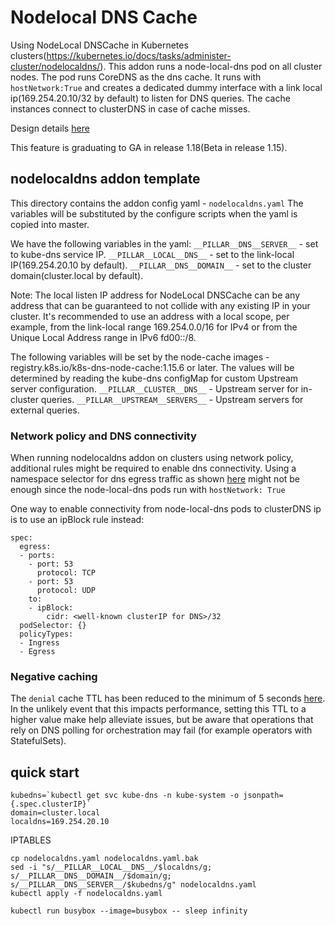 # Nodelocal DNS Cache

Using NodeLocal DNSCache in Kubernetes clusters(https://kubernetes.io/docs/tasks/administer-cluster/nodelocaldns/).
This addon runs a node-local-dns pod on all cluster nodes. The pod runs CoreDNS as the dns cache. It runs with
`hostNetwork:True` and creates a dedicated dummy interface with a link local ip(169.254.20.10/32 by default) to listen
for DNS queries. The cache instances connect to clusterDNS in case of cache misses.

Design
details [here](https://github.com/kubernetes/enhancements/blob/master/keps/sig-network/1024-nodelocal-cache-dns/README.md)

This feature is graduating to GA in release 1.18(Beta in release 1.15).

## nodelocaldns addon template

This directory contains the addon config yaml - `nodelocaldns.yaml`
The variables will be substituted by the configure scripts when the yaml is copied into master.

We have the following variables in the yaml:
`__PILLAR__DNS__SERVER__` - set to kube-dns service IP.
`__PILLAR__LOCAL__DNS__`  - set to the link-local IP(169.254.20.10 by default).
`__PILLAR__DNS__DOMAIN__` - set to the cluster domain(cluster.local by default).

Note: The local listen IP address for NodeLocal DNSCache can be any address that can be guaranteed to not collide with
any existing IP in your cluster. It's recommended to use an address with a local scope, per example, from the link-local
range 169.254.0.0/16 for IPv4 or from the Unique Local Address range in IPv6 fd00::/8.

The following variables will be set by the node-cache images - registry.k8s.io/k8s-dns-node-cache:1.15.6 or later.
The values will be determined by reading the kube-dns configMap for custom
Upstream server configuration.
`__PILLAR__CLUSTER__DNS__` - Upstream server for in-cluster queries.
`__PILLAR__UPSTREAM__SERVERS__` - Upstream servers for external queries.

### Network policy and DNS connectivity

When running nodelocaldns addon on clusters using network policy, additional rules might be required to enable dns
connectivity.
Using a namespace selector for dns egress traffic as
shown [here](https://docs.projectcalico.org/security/tutorials/kubernetes-policy-advanced)
might not be enough since the node-local-dns pods run with `hostNetwork: True`

One way to enable connectivity from node-local-dns pods to clusterDNS ip is to use an ipBlock rule instead:

```
spec:
  egress:
  - ports:
    - port: 53
      protocol: TCP
    - port: 53
      protocol: UDP
    to:
    - ipBlock:
        cidr: <well-known clusterIP for DNS>/32
  podSelector: {}
  policyTypes:
  - Ingress
  - Egress
```

### Negative caching

The `denial` cache TTL has been reduced to the minimum of 5
seconds [here](https://github.com/kubernetes/kubernetes/blob/a38ed2c5ceedf682cbc19442aac5224ae6e10eaa/cluster/addons/dns/nodelocaldns/nodelocaldns.yaml#L61).
In the unlikely event that this impacts performance, setting this TTL to a higher value make help alleviate issues, but
be aware that operations that rely on DNS polling for orchestration may fail (for example operators with StatefulSets).

## quick start

```shell
kubedns=`kubectl get svc kube-dns -n kube-system -o jsonpath={.spec.clusterIP}`
domain=cluster.local
localdns=169.254.20.10
```

IPTABLES

```shell
cp nodelocaldns.yaml nodelocaldns.yaml.bak
sed -i "s/__PILLAR__LOCAL__DNS__/$localdns/g; s/__PILLAR__DNS__DOMAIN__/$domain/g; s/__PILLAR__DNS__SERVER__/$kubedns/g" nodelocaldns.yaml
kubectl apply -f nodelocaldns.yaml
```

```shell
kubectl run busybox --image=busybox -- sleep infinity
```